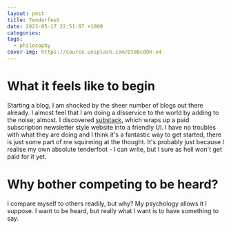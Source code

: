 ```yaml
---
layout: post
title: Tenderfeet
date: 2023-05-17 22:51:07 +1000
categories: 
tags:
  - philosophy
cover-img: https://source.unsplash.com/Dt86cdOH-x4
---
```

# What it feels like to begin
Starting a blog, I am shocked by the sheer number of blogs out there already. I almost feel that I am doing a disservice to the world by adding to the noise; almost.
I discovered [substack](https://substack.com/), which wraps up a paid subscription newsletter style website into a friendly UI. I have no troubles with what they are doing and I think it's a fantastic way to get started, there is just some part of me squirming at the thought.
It's probably just because I realise my own absolute tenderfoot - I can write, but I sure as hell won't get paid for it yet.
# Why bother competing to be heard?
I compare myself to others readily, but why? My psychology allows it I suppose. I want to be heard, but really what I want is to have something to say.